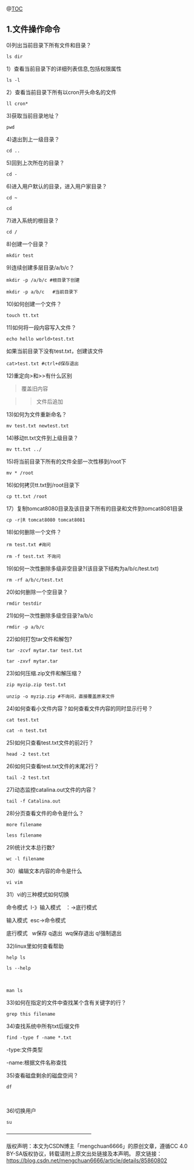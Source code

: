 @[TOC](Linux常用的操作以及面试题)

## 1.文件操作命令

0)列出当前目录下所有文件和目录？
```shell script
ls dir
```

1）查看当前目录下的详细列表信息,包括权限属性
```shell script
ls -l
```

2）查看当前目录下所有以cron开头命名的文件
```shell script
ll cron*
```


3)获取当前目录地址？
```shell script
pwd
```


4)退出到上一级目录？
```shell script
cd ..
```

5)回到上次所在的目录？
```shell script
cd -
```


6)进入用户默认的目录，进入用户家目录？
```shell script
cd ~
```
```shell script
cd
```

7)进入系统的根目录？
```shell script
cd /
```


8)创建一个目录？
```shell script
mkdir test
```

9)连续创建多层目录/a/b/c？
```shell script
mkdir -p /a/b/c #根目录下创建
```

```shell script
mkdir -p a/b/c   #当前目录下
```


10)如何创建一个文件？
```shell script
touch tt.txt
```


11)如何将一段内容写入文件？
```shell script
echo hello world>test.txt
```

如果当前目录下没有test.txt，创建该文件
```shell script
cat>test.txt #ctrl+d保存退出
```


12)重定向>和>>有什么区别

>覆盖旧内容

>>文件后追加

13)如何为文件重新命名？
```shell script
mv test.txt newtest.txt
```


14)移动tt.txt文件到上级目录？
```shell script
mv tt.txt ../
```


15)将当前目录下所有的文件全部一次性移到/root下
```shell script
mv * /root
```


16)如何拷贝tt.txt到/root目录下
```shell script
cp tt.txt /root
```


17）复制tomcat8080目录及该目录下所有的目录和文件到tomcat8081目录
```shell script
cp -r|R tomcat8080 tomcat8081
```


18)如何删除一个文件？
```shell script
rm test.txt #询问
```

```shell script
rm -f test.txt 不询问
```


19)如何一次性删除多级非空目录?(该目录下结构为a/b/c/test.txt)
```shell script
rm -rf a/b/c/test.txt
```


20)如何删除一个空目录？
```shell script
rmdir testdir
```


21)如何一次性删除多级空目录?a/b/c
```shell script
rmdir -p a/b/c
```


22)如何打包tar文件和解包?
```shell script
tar -zcvf mytar.tar test.txt
```

```shell script
tar -zxvf mytar.tar
```


23)如何压缩.zip文件和解压缩？
```shell script
zip myzip.zip test.txt
```

```shell script
unzip -o myzip.zip #不询问，直接覆盖原来文件
```


24)如何查看小文件内容？如何查看文件内容的同时显示行号？
```shell script
cat test.txt
```

```shell script
cat -n test.txt
```


25)如何只查看test.txt文件的前2行？
```shell script
head -2 test.txt
```


26)如何只查看test.txt文件的末尾2行？
```shell script
tail -2 test.txt
```


27)动态监控catalina.out文件的内容？
```shell script
tail -f Catalina.out
```


28)分页查看文件的命令是什么？
```shell script
more filename
```

```shell script
less filename
```


29)统计文本总行数?

```shell script
wc -l filename
```


30）编辑文本内容的命令是什么
```shell script
vi vim
```


31）vi的三种模式如何切换

命令模式  I-》输入模式   ：->底行模式

输入模式  esc->命令模式

底行模式   w保存 q退出  wq保存退出 q!强制退出

32)linux里如何查看帮助

```shell script
help ls
```
```shell script
ls --help
```
     
```shell script
man ls
```


33)如何在指定的文件中查找某个含有关键字的行？
```shell script
grep this filename
```


34)查找系统中所有txt后缀文件
```shell script
find -type f -name *.txt
```


-type:文件类型

-name:根据文件名称查找

35)查看磁盘剩余的磁盘空间？
```shell script
df
```
  

36)切换用户  
```shell script
su
```


————————————————


版权声明：本文为CSDN博主「mengchuan6666」的原创文章，遵循CC 4.0 BY-SA版权协议，转载请附上原文出处链接及本声明。
原文链接：https://blog.csdn.net/mengchuan6666/article/details/85860802